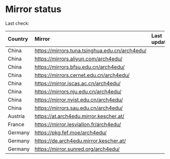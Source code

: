 <script src="./time.js"></script>
# Mirror status
Last check: <script type="text/javascript">localize(1734676257.9985662);</script>

|Country|Mirror|Last update|
|:------|:-----|:----------|
|China|https://mirrors.tuna.tsinghua.edu.cn/arch4edu/|<script type="text/javascript">localize(1734633662);</script>|
|China|https://mirrors.aliyun.com/arch4edu/|<script type="text/javascript">localize(1734633662);</script>|
|China|https://mirrors.bfsu.edu.cn/arch4edu/|<script type="text/javascript">localize(1734633662);</script>|
|China|https://mirrors.cernet.edu.cn/arch4edu/|<script type="text/javascript">localize(1734633662);</script>|
|China|https://mirror.iscas.ac.cn/arch4edu/|<script type="text/javascript">localize(1734633662);</script>|
|China|https://mirrors.nju.edu.cn/arch4edu/|<script type="text/javascript">localize(1734590824);</script>|
|China|https://mirror.nyist.edu.cn/arch4edu/|<script type="text/javascript">localize(1734633662);</script>|
|China|https://mirrors.sau.edu.cn/arch4edu/|<script type="text/javascript">localize(1731653531);</script>|
|Austria|https://at.arch4edu.mirror.kescher.at/|<script type="text/javascript">localize(1734633662);</script>|
|France|https://mirror.lesviallon.fr/arch4edu/|<script type="text/javascript">localize(1734633662);</script>|
|Germany|https://pkg.fef.moe/arch4edu/|<script type="text/javascript">localize(1734633662);</script>|
|Germany|https://de.arch4edu.mirror.kescher.at/|<script type="text/javascript">localize(1734633662);</script>|
|Germany|https://mirror.sunred.org/arch4edu/|<script type="text/javascript">localize(1734633662);</script>|

<script src="./tablefilter/tablefilter.js"></script>
<script src="./table.js"></script>